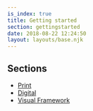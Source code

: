 ```yaml
---
is_index: true
title: Getting started
section: gettingstarted
date: 2018-08-22 12:24:50
layout: layouts/base.njk
---
```


## Sections

- <a href="/getting-started/print/" class="vf-navigation__link">Print</a>
- <a href="/getting-started/digital/" class="vf-navigation__link">Digital</a>
- <a href="/getting-started/visual-framework/" class="vf-navigation__link">Visual Framework</a>

